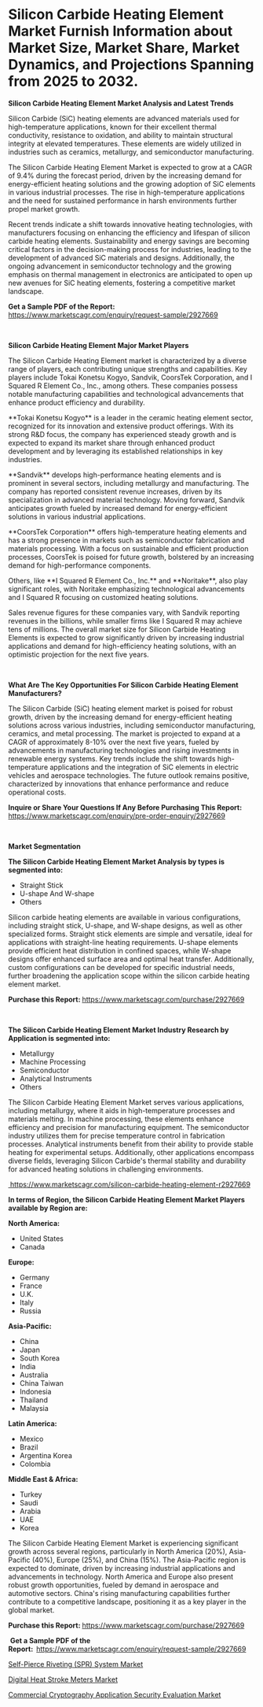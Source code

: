 <p><h1>Silicon Carbide Heating Element Market Furnish Information about Market Size, Market Share, Market Dynamics, and Projections Spanning from 2025 to 2032.</h1></p><p><strong>Silicon Carbide Heating Element Market Analysis and Latest Trends</strong></p>
<p><p>Silicon Carbide (SiC) heating elements are advanced materials used for high-temperature applications, known for their excellent thermal conductivity, resistance to oxidation, and ability to maintain structural integrity at elevated temperatures. These elements are widely utilized in industries such as ceramics, metallurgy, and semiconductor manufacturing. </p><p>The Silicon Carbide Heating Element Market is expected to grow at a CAGR of 9.4% during the forecast period, driven by the increasing demand for energy-efficient heating solutions and the growing adoption of SiC elements in various industrial processes. The rise in high-temperature applications and the need for sustained performance in harsh environments further propel market growth. </p><p>Recent trends indicate a shift towards innovative heating technologies, with manufacturers focusing on enhancing the efficiency and lifespan of silicon carbide heating elements. Sustainability and energy savings are becoming critical factors in the decision-making process for industries, leading to the development of advanced SiC materials and designs. Additionally, the ongoing advancement in semiconductor technology and the growing emphasis on thermal management in electronics are anticipated to open up new avenues for SiC heating elements, fostering a competitive market landscape.</p></p>
<p><strong>Get a Sample PDF of the Report:&nbsp;</strong> <a href="https://www.marketscagr.com/enquiry/request-sample/2927669?utm_campaign=2106&utm_medium=2&utm_source=Github&utm_content=ia&utm_term=12032025&utm_id=silicon-carbide-heating-element">https://www.marketscagr.com/enquiry/request-sample/2927669</a></p>
<p>&nbsp;</p>
<p><strong>Silicon Carbide Heating Element Major Market Players</strong></p>
<p><p>The Silicon Carbide Heating Element market is characterized by a diverse range of players, each contributing unique strengths and capabilities. Key players include Tokai Konetsu Kogyo, Sandvik, CoorsTek Corporation, and I Squared R Element Co., Inc., among others. These companies possess notable manufacturing capabilities and technological advancements that enhance product efficiency and durability.</p><p>**Tokai Konetsu Kogyo** is a leader in the ceramic heating element sector, recognized for its innovation and extensive product offerings. With its strong R&D focus, the company has experienced steady growth and is expected to expand its market share through enhanced product development and by leveraging its established relationships in key industries.</p><p>**Sandvik** develops high-performance heating elements and is prominent in several sectors, including metallurgy and manufacturing. The company has reported consistent revenue increases, driven by its specialization in advanced material technology. Moving forward, Sandvik anticipates growth fueled by increased demand for energy-efficient solutions in various industrial applications.</p><p>**CoorsTek Corporation** offers high-temperature heating elements and has a strong presence in markets such as semiconductor fabrication and materials processing. With a focus on sustainable and efficient production processes, CoorsTek is poised for future growth, bolstered by an increasing demand for high-performance components.</p><p>Others, like **I Squared R Element Co., Inc.** and **Noritake**, also play significant roles, with Noritake emphasizing technological advancements and I Squared R focusing on customized heating solutions.</p><p>Sales revenue figures for these companies vary, with Sandvik reporting revenues in the billions, while smaller firms like I Squared R may achieve tens of millions. The overall market size for Silicon Carbide Heating Elements is expected to grow significantly driven by increasing industrial applications and demand for high-efficiency heating solutions, with an optimistic projection for the next five years.</p></p>
<p>&nbsp;</p>
<p><strong>What Are The Key Opportunities For Silicon Carbide Heating Element Manufacturers?</strong></p>
<p><p>The Silicon Carbide (SiC) heating element market is poised for robust growth, driven by the increasing demand for energy-efficient heating solutions across various industries, including semiconductor manufacturing, ceramics, and metal processing. The market is projected to expand at a CAGR of approximately 8-10% over the next five years, fueled by advancements in manufacturing technologies and rising investments in renewable energy systems. Key trends include the shift towards high-temperature applications and the integration of SiC elements in electric vehicles and aerospace technologies. The future outlook remains positive, characterized by innovations that enhance performance and reduce operational costs.</p></p>
<p><strong>Inquire or Share Your Questions If Any Before Purchasing This Report:</strong> <a href="https://www.marketscagr.com/enquiry/pre-order-enquiry/2927669?utm_campaign=2106&utm_medium=2&utm_source=Github&utm_content=ia&utm_term=12032025&utm_id=silicon-carbide-heating-element">https://www.marketscagr.com/enquiry/pre-order-enquiry/2927669</a></p>
<p>&nbsp;</p>
<p><strong>Market Segmentation</strong></p>
<p><strong>The Silicon Carbide Heating Element Market Analysis by types is segmented into:</strong></p>
<p><ul><li>Straight Stick</li><li>U-shape And W-shape</li><li>Others</li></ul></p>
<p><p>Silicon carbide heating elements are available in various configurations, including straight stick, U-shape, and W-shape designs, as well as other specialized forms. Straight stick elements are simple and versatile, ideal for applications with straight-line heating requirements. U-shape elements provide efficient heat distribution in confined spaces, while W-shape designs offer enhanced surface area and optimal heat transfer. Additionally, custom configurations can be developed for specific industrial needs, further broadening the application scope within the silicon carbide heating element market.</p></p>
<p><strong>Purchase this Report:&nbsp;</strong><a href="https://www.marketscagr.com/purchase/2927669?utm_campaign=2106&utm_medium=2&utm_source=Github&utm_content=ia&utm_term=12032025&utm_id=silicon-carbide-heating-element">https://www.marketscagr.com/purchase/2927669</a></p>
<p>&nbsp;</p>
<p><strong>The Silicon Carbide Heating Element Market Industry Research by Application is segmented into:</strong></p>
<p><ul><li>Metallurgy</li><li>Machine Processing</li><li>Semiconductor</li><li>Analytical Instruments</li><li>Others</li></ul></p>
<p><p>The Silicon Carbide Heating Element Market serves various applications, including metallurgy, where it aids in high-temperature processes and materials melting. In machine processing, these elements enhance efficiency and precision for manufacturing equipment. The semiconductor industry utilizes them for precise temperature control in fabrication processes. Analytical instruments benefit from their ability to provide stable heating for experimental setups. Additionally, other applications encompass diverse fields, leveraging Silicon Carbide's thermal stability and durability for advanced heating solutions in challenging environments.</p></p>
<p><a href="https://www.marketscagr.com/silicon-carbide-heating-element-r2927669?utm_campaign=2106&utm_medium=2&utm_source=Github&utm_content=ia&utm_term=12032025&utm_id=silicon-carbide-heating-element">&nbsp;https://www.marketscagr.com/silicon-carbide-heating-element-r2927669</a></p>
<p><strong>In terms of Region, the Silicon Carbide Heating Element Market Players available by Region are:</strong></p>
<p>
    <p> <strong> North America: </strong>
        <ul>
            <li>United States</li>
            <li>Canada</li>
        </ul>
        </p> 
    <p> <strong> Europe: </strong>
        <ul>
            <li>Germany</li>
            <li>France</li>
            <li>U.K.</li>
            <li>Italy</li>
            <li>Russia</li>
        </ul>
        </p> 
    <p> <strong> Asia-Pacific: </strong>
        <ul>
            <li>China</li>
            <li>Japan</li>
            <li>South Korea</li>
            <li>India</li>
            <li>Australia</li>
            <li>China Taiwan</li>
            <li>Indonesia</li>
            <li>Thailand</li>
            <li>Malaysia</li>
        </ul>
        </p> 
    <p> <strong> Latin America: </strong>
        <ul>
            <li>Mexico</li>
            <li>Brazil</li>
            <li>Argentina Korea</li>
            <li>Colombia</li>
        </ul>
        </p> 
    <p> <strong> Middle East & Africa: </strong>
        <ul>
            <li>Turkey</li>
            <li>Saudi</li>
            <li>Arabia</li>
            <li>UAE</li>
            <li>Korea</li>
        </ul>
    </p>
    </p>
<p><p>The Silicon Carbide Heating Element Market is experiencing significant growth across several regions, particularly in North America (20%), Asia-Pacific (40%), Europe (25%), and China (15%). The Asia-Pacific region is expected to dominate, driven by increasing industrial applications and advancements in technology. North America and Europe also present robust growth opportunities, fueled by demand in aerospace and automotive sectors. China's rising manufacturing capabilities further contribute to a competitive landscape, positioning it as a key player in the global market.</p></p>
<p><strong>Purchase this Report: </strong><a href="https://www.marketscagr.com/purchase/2927669?utm_campaign=2106&utm_medium=2&utm_source=Github&utm_content=ia&utm_term=12032025&utm_id=silicon-carbide-heating-element">https://www.marketscagr.com/purchase/2927669</a></p>
<p>&nbsp;<strong>Get a Sample PDF of the Report:&nbsp;&nbsp;</strong><a href="https://www.marketscagr.com/enquiry/request-sample/2927669?utm_campaign=2106&utm_medium=2&utm_source=Github&utm_content=ia&utm_term=12032025&utm_id=silicon-carbide-heating-element">https://www.marketscagr.com/enquiry/request-sample/2927669</a></p>
<p><strong></strong></p>
<p><p><a href="https://github.com/alawnhvicay/Market-Research-Report-List-1/blob/main/self-pierce-riveting-spr-system-market.md?utm_campaign=2106&utm_medium=2&utm_source=Github&utm_content=ia&utm_term=12032025&utm_id=silicon-carbide-heating-element">Self-Pierce Riveting (SPR) System Market</a></p><p><a href="https://github.com/wraggfomath/Market-Research-Report-List-1/blob/main/digital-heat-stroke-meters-market.md?utm_campaign=2106&utm_medium=2&utm_source=Github&utm_content=ia&utm_term=12032025&utm_id=silicon-carbide-heating-element">Digital Heat Stroke Meters Market</a></p><p><a href="https://github.com/YashRP12/Market-Research-Report-List-7/blob/main/commercial-cryptography-application-security-evaluation-market.md?utm_campaign=2106&utm_medium=2&utm_source=Github&utm_content=ia&utm_term=12032025&utm_id=silicon-carbide-heating-element">Commercial Cryptography Application Security Evaluation Market</a></p></p>